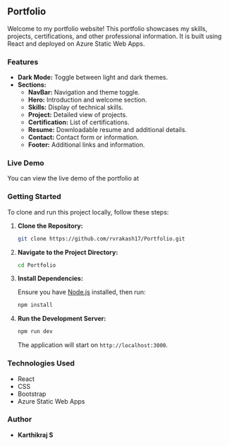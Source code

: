 ## Portfolio

Welcome to my portfolio website! This portfolio showcases my skills, projects, certifications, and other professional information. It is built using React and deployed on Azure Static Web Apps.

### Features

- **Dark Mode:** Toggle between light and dark themes.
- **Sections:**
  - **NavBar:** Navigation and theme toggle.
  - **Hero:** Introduction and welcome section.
  - **Skills:** Display of technical skills.
  - **Project:** Detailed view of projects.
  - **Certification:** List of certifications.
  - **Resume:** Downloadable resume and additional details.
  - **Contact:** Contact form or information.
  - **Footer:** Additional links and information.

### Live Demo

You can view the live demo of the portfolio at 

### Getting Started

To clone and run this project locally, follow these steps:

1. **Clone the Repository:**

   ```bash
   git clone https://github.com/rvrakash17/Portfolio.git
   ```

2. **Navigate to the Project Directory:**

   ```bash
   cd Portfolio
   ```

3. **Install Dependencies:**

   Ensure you have [Node.js](https://nodejs.org/) installed, then run:

   ```bash
   npm install
   ```

4. **Run the Development Server:**

   ```bash
   npm run dev
   ```

   The application will start on `http://localhost:3000`.

### Technologies Used

- React
- CSS
- Bootstrap
- Azure Static Web Apps

### Author

- **Karthikraj S**
